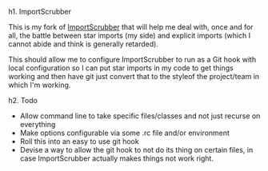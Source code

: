 h1. ImportScrubber

This is my fork of [ImportScrubber](http://importscrubber.sourceforge.net) that will help me deal with, once and for all, the battle between star imports (my side) and explicit imports (which I cannot abide and think is generally retarded).

This should allow me to configure ImportScrubber to run as a Git hook with local configuration so I can put star imports in my code to get things working and then have git just convert that to the styleof the project/team in which I'm working.

h2. Todo

* Allow command line to take specific files/classes and not just recurse on everything
* Make options configurable via some .rc file and/or environment
* Roll this into an easy to use git hook
* Devise a way to allow the git hook to not do its thing on certain files, in case ImportScrubber actually makes things not work right.

